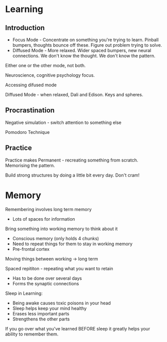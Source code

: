 # Learning

## Introduction

* Focus Mode - Concentrate on something you're trying to learn.  Pinball bumpers, thoughts bounce off these.  Figure out problem trying to solve. 
* Diffused Mode - More relaxed.  Wider spaced bumpers, new neural connections.  We don't know the thought.  We don't know the pattern.

Either one or the other mode, not both.

Neuroscience, cognitive psychology focus.

Accessing difused mode

Diffused Mode - when relaxed, Dali and Edison.  Keys and spheres.

## Procrastination

Negative simulation - switch attention to something else

Pomodoro Technique

## Practice

Practice makes Permanent - recreating something from scratch.  Memorising the pattern.

Build strong structures by doing a little bit every day.  Don't cram!

# Memory

Remembering involves long term memory
* Lots of spaces for information

Bring something into working memory to think about it
* Conscious memory (only holds 4 chunks)
* Need to repeat things for them to stay in working memory
* Pre-frontal cortex

Moving things between working -> long term

Spaced repititon - repeating what you want to retain
* Has to be done over several days
* Forms the synaptic connections

Sleep in Learning:
* Being awake causes toxic poisons in your head
* Sleep helps keep your mind healthy
* Erases less important parts
* Strengthens the other parts

If you go over what you've learned BEFORE sleep it greatly helps your ability to remember them.

